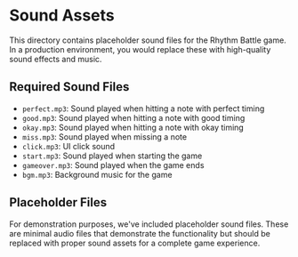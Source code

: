 # Sound Assets

This directory contains placeholder sound files for the Rhythm Battle game. In a production environment, you would replace these with high-quality sound effects and music.

## Required Sound Files

- `perfect.mp3`: Sound played when hitting a note with perfect timing
- `good.mp3`: Sound played when hitting a note with good timing
- `okay.mp3`: Sound played when hitting a note with okay timing
- `miss.mp3`: Sound played when missing a note
- `click.mp3`: UI click sound
- `start.mp3`: Sound played when starting the game
- `gameover.mp3`: Sound played when the game ends
- `bgm.mp3`: Background music for the game

## Placeholder Files

For demonstration purposes, we've included placeholder sound files. These are minimal audio files that demonstrate the functionality but should be replaced with proper sound assets for a complete game experience.
